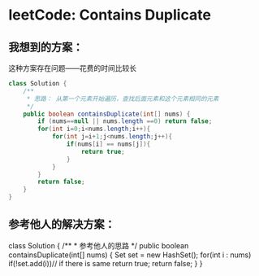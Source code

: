 # leetCode: Contains Duplicate

## 我想到的方案：
这种方案存在问题——花费的时间比较长

```java
class Solution {
    /**
     * 思路： 从第一个元素开始遍历，查找后面元素和这个元素相同的元素
     */
    public boolean containsDuplicate(int[] nums) {
        if (nums==null || nums.length ==0) return false;
        for(int i=0;i<nums.length;i++){
            for(int j=i+1;j<nums.length;j++){
                if(nums[i] == nums[j]){
                    return true;
                }
            }
        }
        return false;
    }
}
```

## 参考他人的解决方案：

class Solution {
    /**
     * 参考他人的思路
     */
    public boolean containsDuplicate(int[] nums) {
         Set<Integer> set = new HashSet<Integer>();
		 for(int i : nums)
			 if(!set.add(i))// if there is same
				 return true; 
		 return false;
    }
}


